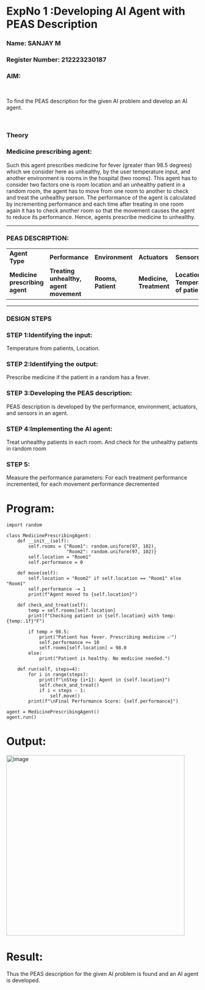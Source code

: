 <h1>ExpNo 1 :Developing AI Agent with PEAS Description</h1>
<h3>Name: SANJAY M</h3>
<h3>Register Number: 212223230187</h3>


<h3>AIM:</h3>
<br>
<p>To find the PEAS description for the given AI problem and develop an AI agent.</p>
<br>
<h3>Theory</h3>
<h3>Medicine prescribing agent:</h3>
<p>Such this agent prescribes medicine for fever (greater than 98.5 degrees) which we consider here as unhealthy, by the user temperature input, and another environment is rooms in the hospital (two rooms). This agent has to consider two factors one is room location and an unhealthy patient in a random room, the agent has to move from one room to another to check and treat the unhealthy person. The performance of the agent is calculated by incrementing performance and each time after treating in one room again it has to check another room so that the movement causes the agent to reduce its performance. Hence, agents prescribe medicine to unhealthy.</p>
<hr>
<h3>PEAS DESCRIPTION:</h3>
<table>
  <tr>
    <td><strong>Agent Type</strong></td>
    <td><strong>Performance</strong></td>
     <td><strong>Environment</strong></td>
    <td><strong>Actuators</strong></td>
    <td><strong>Sensors</strong></td>
  </tr>
    <tr>
    <td><strong>Medicine prescribing agent</strong></td>
    <td><strong>Treating unhealthy, agent movement</strong></td>
     <td><strong>Rooms, Patient</strong></td>
    <td><strong>Medicine, Treatment</strong></td>
    <td><strong>Location, Temperature of patient</strong></td>
  </tr>
</table>
<hr>
<H3>DESIGN STEPS</H3>
<h3>STEP 1:Identifying the input:</h3>
<p>Temperature from patients, Location.</p>
<h3>STEP 2:Identifying the output:</h3>
<p>Prescribe medicine if the patient in a random has a fever.</p>
<h3>STEP 3:Developing the PEAS description:</h3>
<p>PEAS description is developed by the performance, environment, actuators, and sensors in an agent.</p>
<h3>STEP 4:Implementing the AI agent:</h3>
<p>Treat unhealthy patients in each room. And check for the unhealthy patients in random room</p>
<h3>STEP 5:</h3>
<p>Measure the performance parameters: For each treatment performance incremented, for each movement performance decremented</p>

# Program:
```
import random

class MedicinePrescribingAgent:
    def __init__(self):
        self.rooms = {"Room1": random.uniform(97, 102), 
                      "Room2": random.uniform(97, 102)}  
        self.location = "Room1"
        self.performance = 0

    def move(self):
        self.location = "Room2" if self.location == "Room1" else "Room1"
        self.performance -= 1
        print(f"Agent moved to {self.location}")

    def check_and_treat(self):
        temp = self.rooms[self.location]
        print(f"Checking patient in {self.location} with temp: {temp:.1f}°F")

        if temp > 98.5:
            print("Patient has fever. Prescribing medicine ✅")
            self.performance += 10
            self.rooms[self.location] = 98.0  
        else:
            print("Patient is healthy. No medicine needed.")

    def run(self, steps=4):
        for i in range(steps):
            print(f"\nStep {i+1}: Agent in {self.location}")
            self.check_and_treat()
            if i < steps - 1:
                self.move()
        print(f"\nFinal Performance Score: {self.performance}")

agent = MedicinePrescribingAgent()
agent.run()

```
# Output:
<img width="467" height="473" alt="image" src="https://github.com/user-attachments/assets/de74a009-e2fe-45c3-bd77-81bd2b6cc4e2" />


# Result:
Thus the PEAS description for the given AI problem is found and an AI agent is developed.
